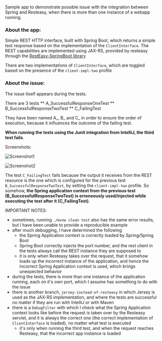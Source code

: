 Sample app to demonstrate possible issue with the integration between Spring and Resteasy, when there is more than one instance of a webapp running.

### About the app:

Simple REST HTTP interface, built with Spring Boot, which returns a simple text response based on the implementation of the ```ClientInterface```.
The REST capabilities are implemented using JAX-RS, provided by resteasy through the [RestEasy-SpringBoot library](https://github.com/paypal/resteasy-spring-boot)

There are two implementations of ```ClientInterface```, which are toggled based on the presence of the ```client-impl-two``` profile
### About the issue:
The issue itself appears during the tests.

There are 3 tests
** A_SuccessfulResponseOneTest
** B_SuccessfulResponseTwoTest
** C_FailingTest

They have been named A_, B_ and C_ in order to ensure the order of execution, 
because it influences the outcome of the failing test.

**When running the tests using the Junit integration from IntelliJ, the third test fails**.

Screenshots:
 
 ![Screenshot1](https://s27.postimg.org/595qawj2r/incorrect_app_context_01.png)
 
 ![Screenshot2](https://s27.postimg.org/bo4r7kpsj/incorrect_app_context_02.png)
 

 The test ```C_FailingTest``` fails because the output it receives from the REST resource is the one which is configured for the previous test ```B_SuccessfulResponseTwoTest```, by setting the ```client-impl-two``` profile. So somehow, **the Spring application context from the previous test (B_SuccessfulResponseTwoTest) is erroneously used/injected while executing the test after it (C_FailingTest)**.
 
 
IMPORTANT NOTES:
 * sometimes, running ```./mvnw clean test``` also has the same error results, but I have been unable to provide a reproducible example 
 * after much debugging, I have determined the following
    * the Spring Application context is correctly loaded by Spring/Spring Boot
    * Spring Boot correctly injects the port number, and the rest client in the tests always call the REST instance they are supposed to
    * it is only when Resteasy takes over the request, that it somehow loads up the incorrect instance of the application, and hence the incorrect Spring Application context is used, which brings unexpected behavior
 * during the tests, there is more than one instance of the application running, each on it's own port, which I assume has something to do with the issue
 * there is another branch, ```jersey-instead-of-resteasy``` in which Jersey is used as the JAX-RS implementation, and where the tests are successful no matter if they are run with IntelliJ or with Maven
 * there is a ```DebugFilter``` with which I check what the Spring Application context looks like before the request is taken over by the Resteasy servlet, and it is always the correct one (the correct implementation of ```ClientInterface``` is loaded), no matter what test is executed
    * it's only when running the third test, and when the request reaches Resteasy, that the incorrect app instance is loaded
   
